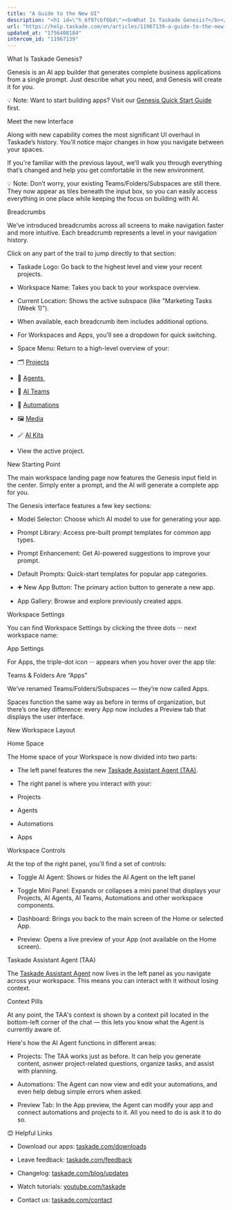 ```yaml
---
title: "A Guide to the New UI"
description: "<h1 id=\"h_6f97cbf6b4\"><b>What Is Taskade Genesis?</b></h1><p class=\"no-margin\">Genesis is an AI app builder that generates complete business applicati..."
url: "https://help.taskade.com/en/articles/11967139-a-guide-to-the-new-ui"
updated_at: "1756408184"
intercom_id: "11967139"
---
```


What Is Taskade Genesis?

Genesis is an AI app builder that generates complete business applications from a single prompt. Just describe what you need, and Genesis will create it for you.

💡 Note: Want to start building apps? Visit our [Genesis Quick Start Guide]($1) first.

Meet the new Interface

Along with new capability comes the most significant UI overhaul in Taskade’s history. You'll notice major changes in how you navigate between your spaces.

If you're familiar with the previous layout, we’ll walk you through everything that’s changed and help you get comfortable in the new environment.

💡 Note: Don’t worry, your existing Teams/Folders/Subspaces are still there. They now appear as tiles beneath the input box, so you can easily access everything in one place while keeping the focus on building with AI.

Breadcrumbs

We’ve introduced breadcrumbs across all screens to make navigation faster and more intuitive. Each breadcrumb represents a level in your navigation history.

Click on any part of the trail to jump directly to that section:

- Taskade Logo: Go back to the highest level and view your recent projects.
​

- Workspace Name: Takes you back to your workspace overview.
​

- Current Location: Shows the active subspace (like "Marketing Tasks (Week 1)").
​

- When available, each breadcrumb item includes additional options.
​

- For Workspaces and Apps, you’ll see a dropdown for quick switching.
​

- Space Menu: Return to a high-level overview of your:
​

- 🗂️ [Projects]($1)
​

- 🤖 [Agents
​]($1)

- 👥 [AI Teams]($1)
​

- 🔄 [Automations]($1)
​

- 🖼️ [Media]($1)
​

- 🪄 [AI Kits]($1)
​

- View the active project.

New Starting Point

The main workspace landing page now features the Genesis input field in the center. Simply enter a prompt, and the AI will generate a complete app for you.

The Genesis interface features a few key sections:

- Model Selector: Choose which AI model to use for generating your app.
​

- Prompt Library: Access pre-built prompt templates for common app types.
​

- Prompt Enhancement: Get AI-powered suggestions to improve your prompt.
​

- Default Prompts: Quick-start templates for popular app categories.
​

- ➕ New App Button: The primary action button to generate a new app.
​

- App Gallery: Browse and explore previously created apps.

Workspace Settings

You can find Workspace Settings by clicking the three dots ··· next workspace name:

App Settings

For Apps, the triple-dot icon ··· appears when you hover over the app tile:

Teams &amp; Folders Are “Apps”

We’ve renamed Teams/Folders/Subspaces — they’re now called Apps.

Spaces function the same way as before in terms of organization, but there’s one key difference: every App now includes a Preview tab that displays the user interface.

New Workspace Layout

Home Space

The Home space of your Workspace is now divided into two parts:

- The left panel features the new [Taskade Assistant Agent (TAA)]($1).

- The right panel is where you interact with your:
​

- Projects
​

- Agents
​

- Automations
​

- Apps

Workspace Controls

At the top of the right panel, you'll find a set of controls:

- Toggle AI Agent: Shows or hides the AI Agent on the left panel

- Toggle Mini Panel: Expands or collapses a mini panel that displays your Projects, AI Agents, AI Teams, Automations and other workspace components.

- Dashboard: Brings you back to the main screen of the Home or selected App.

- Preview: Opens a live preview of your App (not available on the Home screen).

Taskade Assistant Agent (TAA)

The [Taskade Assistant Agent]($1) now lives in the left panel as you navigate across your workspace. This means you can interact with it without losing context.

Context Pills

At any point, the TAA's context is shown by a context pill located in the bottom-left corner of the chat — this lets you know what the Agent is currently aware of.

Here's how the AI Agent functions in different areas:

- Projects: The TAA works just as before. It can help you generate content, asnwer project-related questions, organize tasks, and assist with planning.

- Automations: The Agent can now view and edit your automations, and even help debug simple errors when asked.

- Preview Tab: In the App preview, the Agent can modify your app and connect automations and projects to it. All you need to do is ask it to do so.

😊 Helpful Links

- Download our apps: [taskade.com/downloads]($1)
​

- Leave feedback: [taskade.com/feedback]($1)
​

- Changelog: [taskade.com/blog/updates]($1)
​

- Watch tutorials: [youtube.com/taskade]($1)
​

- Contact us: [taskade.com/contact]($1)